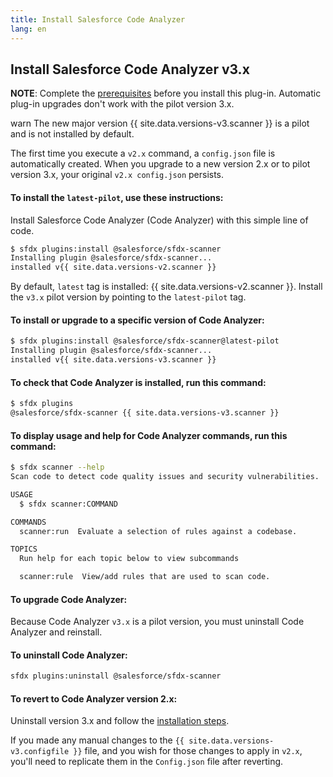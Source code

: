 ```yaml
---
title: Install Salesforce Code Analyzer
lang: en
---
```


## Install Salesforce Code Analyzer v3.x

**NOTE**: Complete the [prerequisites](./en/v3.x/getting-started/prerequisites/) before you install this plug-in. Automatic plug-in upgrades don't work with the pilot version 3.x.

<div class="slds-notify slds-notify_alert slds-theme_alert-texture slds-text-heading_small slds-theme_warn" role="alert">
  <span class="slds-assistive-text">warn</span>
The new major version {{ site.data.versions-v3.scanner }}  is a pilot and is not installed by default.
</div>
	
The first time you execute a ```v2.x``` command, a ```config.json``` file is automatically
created. When you upgrade to a new version 2.x or to pilot version 3.x, your original ```v2.x config.json``` persists. 

#### To install the `latest-pilot`, use these instructions:
	
Install Salesforce Code Analyzer (Code Analyzer) with this simple line of code.

```bash
$ sfdx plugins:install @salesforce/sfdx-scanner
Installing plugin @salesforce/sfdx-scanner...
installed v{{ site.data.versions-v2.scanner }} 
```
By default, `latest` tag is installed: {{ site.data.versions-v2.scanner }}. Install the ```v3.x``` pilot version by pointing to the `latest-pilot` tag. 

#### To install or upgrade to a specific version of Code Analyzer:

```bash
$ sfdx plugins:install @salesforce/sfdx-scanner@latest-pilot
Installing plugin @salesforce/sfdx-scanner... 
installed v{{ site.data.versions-v3.scanner }}
``` 

#### To check that Code Analyzer is installed, run this command:

```bash
$ sfdx plugins
@salesforce/sfdx-scanner {{ site.data.versions-v3.scanner }}
```

#### To display usage and help for Code Analyzer commands, run this command:

```bash
$ sfdx scanner --help
Scan code to detect code quality issues and security vulnerabilities.

USAGE
  $ sfdx scanner:COMMAND

COMMANDS
  scanner:run  Evaluate a selection of rules against a codebase.

TOPICS
  Run help for each topic below to view subcommands

  scanner:rule  View/add rules that are used to scan code.

```

#### To upgrade Code Analyzer:

Because Code Analyzer ```v3.x``` is a pilot version, you must uninstall Code Analyzer and reinstall.

#### To uninstall Code Analyzer:

```bash
sfdx plugins:uninstall @salesforce/sfdx-scanner
```

#### To revert to Code Analyzer version 2.x:

Uninstall version 3.x and follow the [installation steps](./en/v2.x/getting-started/install/#install-the-plug-in).

If you made any manual changes to the ```{{ site.data.versions-v3.configfile }}``` file,
and you wish for those changes to apply in ```v2.x```, you'll need to replicate them in the ```Config.json``` file after reverting.
